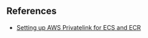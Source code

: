 ## References

- [Setting up AWS Privatelink for ECS and ECR](https://aws.amazon.com/blogs/compute/setting-up-aws-privatelink-for-amazon-ecs-and-amazon-ecr/)
